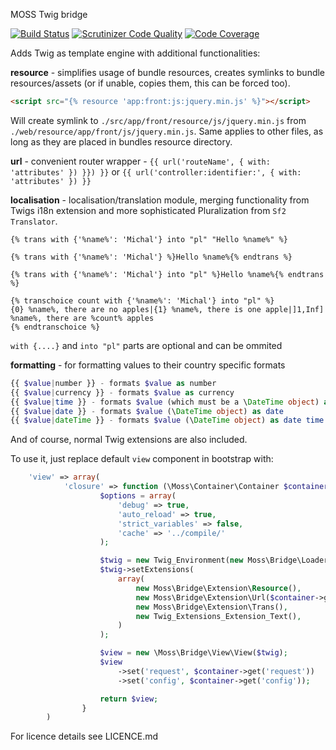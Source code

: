 MOSS Twig bridge

[![Build Status](https://travis-ci.org/mossphp/moss-twig-bridge.png?branch=master)](https://travis-ci.org/mossphp/moss-twig-bridge)
[![Scrutinizer Code Quality](https://scrutinizer-ci.com/g/mossphp/moss-twig-bridge/badges/quality-score.png?b=master)](https://scrutinizer-ci.com/g/mossphp/moss-twig-bridge/?branch=master)
[![Code Coverage](https://scrutinizer-ci.com/g/mossphp/moss-twig-bridge/badges/coverage.png?b=master)](https://scrutinizer-ci.com/g/mossphp/moss-twig-bridge/?branch=master)

Adds Twig as template engine with additional functionalities:

__resource__ - simplifies usage of bundle resources, creates symlinks to bundle resources/assets (or if unable, copies them, this can be forced too).

```html
<script src="{% resource 'app:front:js:jquery.min.js' %}"></script>
```

Will create symlink to `./src/app/front/resource/js/jquery.min.js` from `./web/resource/app/front/js/jquery.min.js`.
Same applies to other files, as long as they are placed in bundles resource directory.

__url__ - convenient router wrapper - `{{ url('routeName', { with: 'attributes' }) }}) }}` or `{{ url('controller:identifier:', { with: 'attributes' }) }}`

__localisation__ - localisation/translation module, merging functionality from Twigs i18n extension and more sophisticated Pluralization from `Sf2 Translator`.

```twig
{% trans with {'%name%': 'Michal'} into "pl" "Hello %name%" %}

{% trans with {'%name%': 'Michal'} %}Hello %name%{% endtrans %}

{% trans with {'%name%': 'Michal'} into "pl" %}Hello %name%{% endtrans %}

{% transchoice count with {'%name%': 'Michal'} into "pl" %}
{0} %name%, there are no apples|{1} %name%, there is one apple|]1,Inf] %name%, there are %count% apples
{% endtranschoice %}
```
`with {....}` and `into "pl"` parts are optional and can be ommited

__formatting__ - for formatting values to their country specific formats

```php
{{ $value|number }} - formats $value as number
{{ $value|currency }} - formats $value as currency
{{ $value|time }} - formats $value (which must be a \DateTime object) as time
{{ $value|date }} - formats $value (\DateTime object) as date
{{ $value|dateTime }} - formats $value (\DateTime object) as date time
```

And of course, normal Twig extensions are also included.

To use it, just replace default `view` component in bootstrap with:

```php
	'view' => array(
	        'closure' => function (\Moss\Container\Container $container) {
	                $options = array(
	                    'debug' => true,
	                    'auto_reload' => true,
	                    'strict_variables' => false,
	                    'cache' => '../compile/'
	                );

	                $twig = new Twig_Environment(new Moss\Bridge\Loader\File(), $options);
	                $twig->setExtensions(
	                    array(
	                        new Moss\Bridge\Extension\Resource(),
	                        new Moss\Bridge\Extension\Url($container->get('router')),
	                        new Moss\Bridge\Extension\Trans(),
	                        new Twig_Extensions_Extension_Text(),
	                    )
	                );

	                $view = new \Moss\Bridge\View\View($twig);
	                $view
	                    ->set('request', $container->get('request'))
	                    ->set('config', $container->get('config'));

	                return $view;
	            }
	    )
```

For licence details see LICENCE.md
